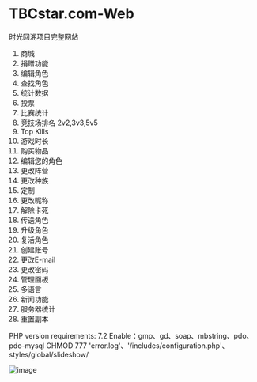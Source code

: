# TBCstar.com-Web
 时光回溯项目完整网站
1. 商城
2. 捐赠功能
3. 编辑角色
4. 查找角色
5. 统计数据
6. 投票
7. 比赛统计
8. 竞技场排名 2v2,3v3,5v5
9. Top Kills
10. 游戏时长
11. 购买物品
12. 编辑您的角色
13. 更改阵营
14. 更改种族
15. 定制
16. 更改昵称
17. 解除卡死
18. 传送角色
19. 升级角色
20. 复活角色
21. 创建账号
22. 更改E-mail
23. 更改密码
24. 管理面板
25. 多语言
26. 新闻功能
27. 服务器统计
28. 重置副本


PHP version requirements: 7.2	Enable：gmp、gd、soap、mbstring、pdo、pdo-mysql
CHMOD 777 'error.log'、'/includes/configuration.php'、styles/global/slideshow/


![image](https://github.com/tbcstar/WOWwebsite/blob/mysqli/preview.jpg)

